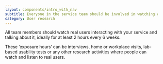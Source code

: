```yaml
---
layout: components/intro_with_nav
subtitle: Everyone in the service team should be involved in watching and analysing research with real users.
category: User research
---
```


All team members should watch real users interacting with your service and talking about it, ideally for at least 2 hours every 6 weeks.

These ‘exposure hours’ can be interviews, home or workplace visits, lab-based usability tests or any other research activities where people can watch and listen to real users.
